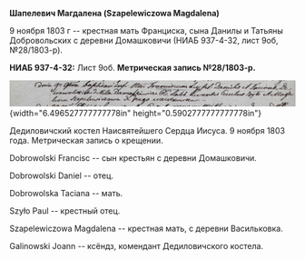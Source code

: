 **Шапелевич Магдалена (Szapelewiczowa Magdalena)**

9 ноября 1803 г -- крестная мать Франциска, сына Данилы и Татьяны
Добровольских с деревни Домашковичи (НИАБ 937-4-32, лист 9об,
№28/1803-р).

**НИАБ 937-4-32:** Лист 9об. **Метрическая запись №28/1803-р.**

![](./media/c0c3c3f3190f95dcc4e8105133789af42c889166.png){width="6.496527777777778in"
height="0.5902777777777778in"}

Дедиловичский костел Наисвятейшего Сердца Иисуса. 9 ноября 1803 года.
Метрическая запись о крещении.

Dobrowolski Francisc -- сын крестьян с деревни Домашковичи.

Dobrowolski Daniel -- отец.

Dobrowolska Taciana -- мать.

Szyło Paul -- крестный отец.

Szapelewiczowa Magdalena -- крестная мать, с деревни Васильковка.

Galinowski Joann -- ксёндз, комендант Дедиловичского костела.
